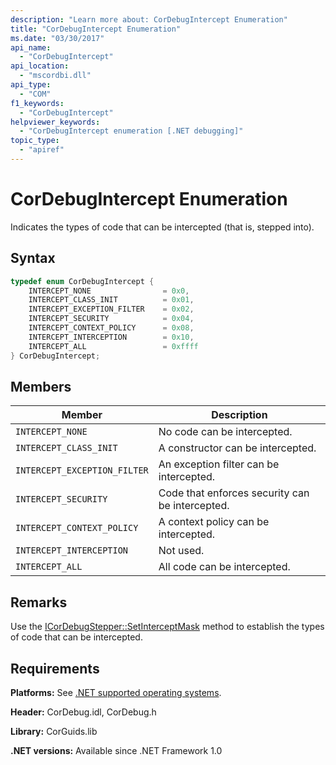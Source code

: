 ```yaml
---
description: "Learn more about: CorDebugIntercept Enumeration"
title: "CorDebugIntercept Enumeration"
ms.date: "03/30/2017"
api_name:
  - "CorDebugIntercept"
api_location:
  - "mscordbi.dll"
api_type:
  - "COM"
f1_keywords:
  - "CorDebugIntercept"
helpviewer_keywords:
  - "CorDebugIntercept enumeration [.NET debugging]"
topic_type:
  - "apiref"
---
```

# CorDebugIntercept Enumeration

Indicates the types of code that can be intercepted (that is, stepped into).

## Syntax

```cpp
typedef enum CorDebugIntercept {
    INTERCEPT_NONE                = 0x0,
    INTERCEPT_CLASS_INIT          = 0x01,
    INTERCEPT_EXCEPTION_FILTER    = 0x02,
    INTERCEPT_SECURITY            = 0x04,
    INTERCEPT_CONTEXT_POLICY      = 0x08,
    INTERCEPT_INTERCEPTION        = 0x10,
    INTERCEPT_ALL                 = 0xffff
} CorDebugIntercept;
```

## Members

|Member|Description|
|------------|-----------------|
|`INTERCEPT_NONE`|No code can be intercepted.|
|`INTERCEPT_CLASS_INIT`|A constructor can be intercepted.|
|`INTERCEPT_EXCEPTION_FILTER`|An exception filter can be intercepted.|
|`INTERCEPT_SECURITY`|Code that enforces security can be intercepted.|
|`INTERCEPT_CONTEXT_POLICY`|A context policy can be intercepted.|
|`INTERCEPT_INTERCEPTION`|Not used.|
|`INTERCEPT_ALL`|All code can be intercepted.|

## Remarks

 Use the [ICorDebugStepper::SetInterceptMask](icordebugstepper-setinterceptmask-method.md) method to establish the types of code that can be intercepted.

## Requirements

 **Platforms:** See [.NET supported operating systems](https://github.com/dotnet/core/blob/main/os-lifecycle-policy.md).

 **Header:** CorDebug.idl, CorDebug.h

 **Library:** CorGuids.lib

 **.NET versions:** Available since .NET Framework 1.0
